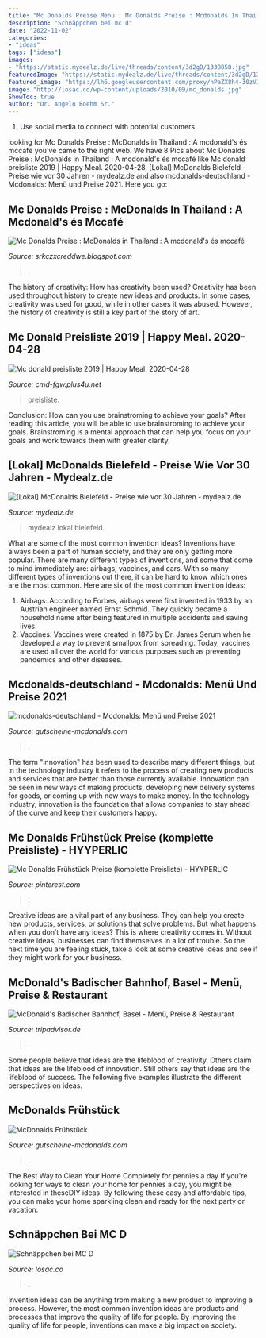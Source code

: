 ```yaml
---
title: "Mc Donalds Preise Menü : Mc Donalds Preise : Mcdonalds In Thailand : A Mcdonald&#039;s és Mccafé"
description: "Schnäppchen bei mc d"
date: "2022-11-02"
categories:
- "ideas"
tags: ["ideas"]
images:
- "https://static.mydealz.de/live/threads/content/3d2gD/1338858.jpg"
featuredImage: "https://static.mydealz.de/live/threads/content/3d2gD/1338858.jpg"
featured_image: "https://lh6.googleusercontent.com/proxy/nPaZX8h4-30zV1YAfd2TxUNneU_TOmBgoe-lzFTuFC_eAidFsu0J9DsBJC4rd7mhN00oPgxlVwtWM9o5GNiIe900AVjl=s0-d"
image: "http://losac.co/wp-content/uploads/2010/09/mc_donalds.jpg"
ShowToc: true
author: "Dr. Angelo Boehm Sr."
---
```



1. Use social media to connect with potential customers.

	

		
looking for Mc Donalds Preise : McDonalds in Thailand : A mcdonald&#039;s és mccafé you've came to the right web. We have 8 Pics about Mc Donalds Preise : McDonalds in Thailand : A mcdonald&#039;s és mccafé like Mc donald preisliste 2019 | Happy Meal. 2020-04-28, [Lokal] McDonalds Bielefeld - Preise wie vor 30 Jahren - mydealz.de and also mcdonalds-deutschland - Mcdonalds: Menü und Preise 2021. Here you go:
		
    
## Mc Donalds Preise : McDonalds In Thailand : A Mcdonald&#039;s és Mccafé

<img loading=lazy src="https://lh6.googleusercontent.com/proxy/nPaZX8h4-30zV1YAfd2TxUNneU_TOmBgoe-lzFTuFC_eAidFsu0J9DsBJC4rd7mhN00oPgxlVwtWM9o5GNiIe900AVjl=s0-d" onerror="this.onerror=null;this.src='https://tse3.mm.bing.net/th?id=OIP.QqUPR8TnSRfzMPW0bEvrsAHaEH&amp;pid=15.1';" alt="Mc Donalds Preise : McDonalds in Thailand : A mcdonald&#039;s és mccafé">

_Source: srkczxcreddwe.blogspot.com_

>. 

	

The history of creativity: How has creativity been used?
Creativity has been used throughout history to create new ideas and products. In some cases, creativity was used for good, while in other cases it was abused. However, the history of creativity is still a key part of the story of art.

    
## Mc Donald Preisliste 2019 | Happy Meal. 2020-04-28

<img loading=lazy src="https://static.mydealz.de/live/threads/content/3d2gD/1338858.jpg" onerror="this.onerror=null;this.src='https://tse1.mm.bing.net/th?id=OIP.Afaja1vZ-NJJJ5x9-X9YuQHaNK&amp;pid=15.1';" alt="Mc donald preisliste 2019 | Happy Meal. 2020-04-28">

_Source: cmd-fgw.plus4u.net_

>preisliste. 

	

Conclusion: How can you use brainstroming to achieve your goals?
After reading this article, you will be able to use brainstroming to achieve your goals. Brainstroming is a mental approach that can help you focus on your goals and work towards them with greater clarity.

    
## [Lokal] McDonalds Bielefeld - Preise Wie Vor 30 Jahren - Mydealz.de

<img loading=lazy src="https://static.mydealz.de/live/threads/thread_full_screen/default/96800_1.jpg" onerror="this.onerror=null;this.src='https://tse4.mm.bing.net/th?id=OIP.SO5lHu1cuo9CfeBVfVnt_gHaHa&amp;pid=15.1';" alt="[Lokal] McDonalds Bielefeld - Preise wie vor 30 Jahren - mydealz.de">

_Source: mydealz.de_

>mydealz lokal bielefeld. 

	

What are some of the most common invention ideas?
Inventions have always been a part of human society, and they are only getting more popular. There are many different types of inventions, and some that come to mind immediately are: airbags, vaccines, and cars. With so many different types of inventions out there, it can be hard to know which ones are the most common. Here are six of the most common invention ideas: 
1) Airbags: According to Forbes, airbags were first invented in 1933 by an Austrian engineer named Ernst Schmid. They quickly became a household name after being featured in multiple accidents and saving lives. 
2) Vaccines: Vaccines were created in 1875 by Dr. James Serum when he developed a way to prevent smallpox from spreading. Today, vaccines are used all over the world for various purposes such as preventing pandemics and other diseases.

    
## Mcdonalds-deutschland - Mcdonalds: Menü Und Preise 2021

<img loading=lazy src="https://gutscheine-mcdonalds.com/wp-content/uploads/2017/04/mcdonalds-deutschland.jpg" onerror="this.onerror=null;this.src='https://tse2.mm.bing.net/th?id=OIP.wVCrOqgdTpvOLA2qcS2WGwHaEK&amp;pid=15.1';" alt="mcdonalds-deutschland - Mcdonalds: Menü und Preise 2021">

_Source: gutscheine-mcdonalds.com_

>. 

	

The term "innovation" has been used to describe many different things, but in the technology industry it refers to the process of creating new products and services that are better than those currently available. Innovation can be seen in new ways of making products, developing new delivery systems for goods, or coming up with new ways to make money. In the technology industry, innovation is the foundation that allows companies to stay ahead of the curve and keep their customers happy.

    
## Mc Donalds Frühstück Preise (komplette Preisliste) - HYYPERLIC

<img loading=lazy src="https://i.pinimg.com/originals/0f/c0/f1/0fc0f143bd15715fa11a4c47e7434bc4.jpg" onerror="this.onerror=null;this.src='https://tse4.mm.bing.net/th?id=OIP.L-8SII1PGp8AwWFSoD9x-wHaFj&amp;pid=15.1';" alt="Mc Donalds Frühstück Preise (komplette Preisliste) - HYYPERLIC">

_Source: pinterest.com_

>. 

	

Creative ideas are a vital part of any business. They can help you create new products, services, or solutions that solve problems. But what happens when you don’t have any ideas? This is where creativity comes in. Without creative ideas, businesses can find themselves in a lot of trouble. So the next time you are feeling stuck, take a look at some creative ideas and see if they might work for your business.

    
## McDonald&#039;s Badischer Bahnhof, Basel - Menü, Preise &amp; Restaurant

<img loading=lazy src="https://media-cdn.tripadvisor.com/media/photo-s/0d/65/3c/39/photo1jpg.jpg" onerror="this.onerror=null;this.src='https://tse3.mm.bing.net/th?id=OIP.smpu5SsLdV9rVlYOC6_VmAAAAA&amp;pid=15.1';" alt="McDonald&#039;s Badischer Bahnhof, Basel - Menü, Preise &amp; Restaurant">

_Source: tripadvisor.de_

>. 

	

Some people believe that ideas are the lifeblood of creativity. Others claim that ideas are the lifeblood of innovation. Still others say that ideas are the lifeblood of success. The following five examples illustrate the different perspectives on ideas.

    
## McDonalds Frühstück

<img loading=lazy src="https://gutscheine-mcdonalds.com/wp-content/uploads/2019/10/mcdonalds_fruehstueck.png" onerror="this.onerror=null;this.src='https://tse2.mm.bing.net/th?id=OIP.ukPs_fkF-r3-_qUI1-CBigHaDo&amp;pid=15.1';" alt="McDonalds Frühstück">

_Source: gutscheine-mcdonalds.com_

>. 

	

The Best Way to Clean Your Home Completely for pennies a day
If you're looking for ways to clean your home for pennies a day, you might be interested in theseDIY ideas. By following these easy and affordable tips, you can make your home sparkling clean and ready for the next party or vacation.

    
## Schnäppchen Bei MC D

<img loading=lazy src="http://losac.co/wp-content/uploads/2010/09/mc_donalds.jpg" onerror="this.onerror=null;this.src='https://tse2.mm.bing.net/th?id=OIP.bjHltVHg-4aJnM2Q5W2eWAHaEY&amp;pid=15.1';" alt="Schnäppchen bei MC D">

_Source: losac.co_

>. 

	

Invention ideas can be anything from making a new product to improving a process. However, the most common invention ideas are products and processes that improve the quality of life for people. By improving the quality of life for people, inventions can make a big impact on society.


